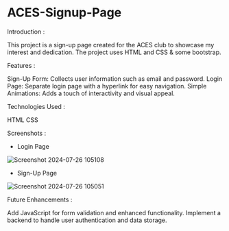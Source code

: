 # ACES-Signup-Page
Introduction :

This project is a sign-up page created for the ACES club to showcase my interest and dedication. The project uses HTML and CSS & some bootstrap.

Features :

Sign-Up Form: Collects user information such as email and password.
Login Page: Separate login page with a hyperlink for easy navigation.
Simple Animations: Adds a touch of interactivity and visual appeal.

Technologies Used :

HTML
CSS

Screenshots :

- Login Page

![Screenshot 2024-07-26 105108](https://github.com/user-attachments/assets/1e33f204-1f7c-4b02-9ccc-6614d41772a5)


- Sign-Up Page

![Screenshot 2024-07-26 105051](https://github.com/user-attachments/assets/4dbed23b-a8b8-4711-9256-174e35b90fc1)


Future Enhancements :

Add JavaScript for form validation and enhanced functionality.
Implement a backend to handle user authentication and data storage.
